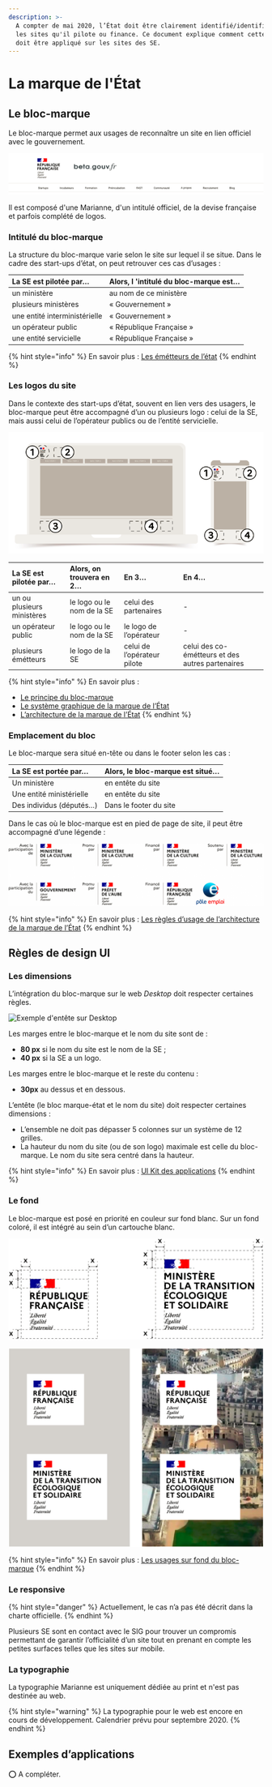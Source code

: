 ```yaml
---
description: >-
  A compter de mai 2020, l’État doit être clairement identifié/identifiable sur
  les sites qu'il pilote ou finance. Ce document explique comment cette marque
  doit être appliqué sur les sites des SE.
---
```


# La marque de l'État

## Le bloc-marque

Le bloc-marque permet aux usages de reconnaître un site en lien officiel avec le gouvernement.

![Ent&#xEA;te du site beta.gouv.fr avec le bloc-marque de l&apos;&#xC9;tat](../.gitbook/assets/image.png)

Il est composé d'une Marianne, d'un intitulé officiel, de la devise française et parfois complété de logos.

### Intitulé du bloc-marque <a id="Intitul&#xE9;-du-bloc-marque"></a>

La structure du bloc-marque varie selon le site sur lequel il se situe. Dans le cadre des start-ups d’état, on peut retrouver ces cas d’usages :

| La SE est pilotée par… | Alors, l 'intitulé du bloc-marque est… |
| :--- | :--- |
| un ministère | au nom de ce ministère |
| plusieurs ministères | « Gouvernement » |
| une entité interministérielle | « Gouvernement » |
| un opérateur public | « République Française » |
| une entité servicielle | « République Française » |

{% hint style="info" %}
En savoir plus : [Les émétteurs de l’état](https://www.gouvernement.fr/charte/charte-graphique-les-fondamentaux/l-architecture-de-marque-de-l-etat#-Les-%C3%A9metteurs-de-l%E2%80%99%C3%89tat)
{% endhint %}

### Les logos du site

Dans le contexte des start-ups d’état, souvent en lien vers des usagers, le bloc-marque peut être accompagné d’un ou plusieurs logo : celui de la SE, mais aussi celui de l’opérateur publics ou de l’entité servicielle.

![](../.gitbook/assets/image%20%281%29.png)

| La SE est pilotée par… | Alors, on trouvera en 2… | En 3… | En 4… |
| :--- | :--- | :--- | :--- |
| un ou plusieurs ministères | le logo ou le nom de la SE | celui des partenaires | - |
| un opérateur public | le logo ou le nom de la SE | le logo de l’opérateur | - |
| plusieurs émétteurs | le logo de la SE | celui de l’opérateur pilote | celui des co-émétteurs et des autres partenaires |

{% hint style="info" %}
En savoir plus :

* [Le principe du bloc-marque](https://www.gouvernement.fr/charte/charte-graphique-les-fondamentaux/le-bloc-marque)
* [Le système graphique de la marque de l’État](https://www.gouvernement.fr/charte/charte-graphique-les-fondamentaux/le-systeme-graphique)
* [L’architecture de la marque de l’État](https://www.gouvernement.fr/charte/charte-graphique-les-fondamentaux/l-architecture-de-marque-de-l-etat)
{% endhint %}

### Emplacement du bloc <a id="Emplacement-du-bloc"></a>

Le bloc-marque sera situé en-tête ou dans le footer selon les cas :

| La SE est portée par… | Alors, le bloc-marque est situé… |
| :--- | :--- |
| Un ministère | en entête du site |
| Une entité ministérielle | en entête du site |
| Des individus \(députés…\) | Dans le footer du site |

Dans le cas où le bloc-marque est en pied de page de site, il peut être accompagné d’une légende :

![Exemple de bloc-marque en pied de page](../.gitbook/assets/image%20%282%29.png)

{% hint style="info" %}
En savoir plus : [Les règles d’usage de l’architecture de la marque de l’État](https://www.gouvernement.fr/charte/charte-graphique-les-fondamentaux/l-architecture-de-marque-de-l-etat)
{% endhint %}

## Règles de design UI <a id="R&#xE8;gles-de-design-UI"></a>

### Les dimensions <a id="Les-dimensions-et-cotes-du-bloc-marque"></a>

L’intégration du bloc-marque sur le web _Desktop_ doit respecter certaines règles.

![Exemple d&apos;ent&#xEA;te sur Desktop](https://www.gouvernement.fr/sites/default/files/ckfinder/userfiles/files/APPLICATIONS/Ministeres%203/CharteGraphique_Applications_190_Header_Desktop.png)

Les marges entre le bloc-marque et le nom du site sont de :

* **80 px** si le nom du site est le nom de la SE ;
* **40 px** si la SE a un logo.

Les marges entre le bloc-marque et le reste du contenu :

* **30px** au dessus et en dessous.

L’entête \(le bloc marque-état et le nom du site\) doit respecter certaines dimensions :

* L’ensemble ne doit pas dépasser 5 colonnes sur un système de 12 grilles.
* La hauteur du nom du site \(ou de son logo\) maximale est celle du bloc-marque. Le nom du site sera centré dans la hauteur.

{% hint style="info" %}
En savoir plus : [UI Kit des applications](https://www.gouvernement.fr/charte/charte-graphique-les-applications/ministeres-secretariats-d-etat-services-deconcentres-ou-a-l)
{% endhint %}

### Le fond <a id="Le-fond"></a>

Le bloc-marque est posé en priorité en couleur sur fond blanc. Sur un fond coloré, il est intégré au sein d’un cartouche blanc.

![Cotes du cartouche blanc](../.gitbook/assets/image%20%283%29.png)

![Exemples d&apos;utilisation sur fond couleur et fond photo](../.gitbook/assets/image%20%284%29.png)

{% hint style="info" %}
En savoir plus : [Les usages sur fond du bloc-marque](https://www.gouvernement.fr/charte/charte-graphique-les-fondamentaux/le-bloc-marque#Les-usages-sur-fond)
{% endhint %}

### Le responsive <a id="Le-responsive"></a>

{% hint style="danger" %}
Actuellement, le cas n’a pas été décrit dans la charte officielle.
{% endhint %}

Plusieurs SE sont en contact avec le SIG pour trouver un compromis permettant de garantir l’officialité d’un site tout en prenant en compte les petites surfaces telles que les sites sur mobile.

### La typographie

La typographie Marianne est uniquement dédiée au print et n'est pas destinée au web.

{% hint style="warning" %}
La typographie pour le web est encore en cours de développement. Calendrier prévu pour septembre 2020.
{% endhint %}

## Exemples d’applications <a id="Exemples-d&#x2019;applications"></a>

⭕️ A compléter.




